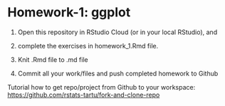 # Homework-1: ggplot

1. Open this repository in RStudio Cloud (or in your local RStudio), and 

2. complete the exercises in homework_1.Rmd file.

3. Knit .Rmd file to .md file 

4. Commit all your work/files and push completed homework to Github

Tutorial how to get repo/project from Github to your workspace: https://github.com/rstats-tartu/fork-and-clone-repo

